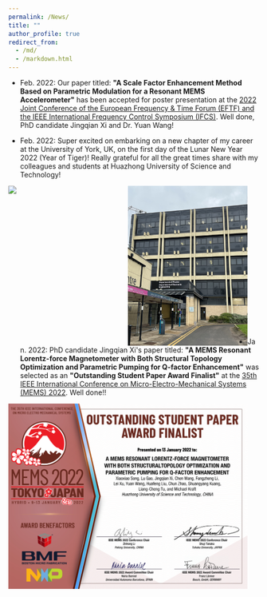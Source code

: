 ```yaml
---
permalink: /News/
title: ""
author_profile: true
redirect_from:
  - /md/
  - /markdown.html
---
```


* Feb. 2022: Our paper titled: <b>"A Scale Factor Enhancement Method Based on Parametric Modulation for a Resonant MEMS Accelerometer"</b> has been accepted for poster presentation at the [2022 Joint Conference of the European Frequency & Time Forum (EFTF) and the IEEE International Frequency Control Symposium (IFCS)](https://www.york.ac.uk/electronic-engineering/). Well done, PhD candidate Jingqian Xi and Dr. Yuan Wang!

* Feb. 2022: Super excited on embarking on a new chapter of my career at the University of York, UK, on the first day of the Lunar New Year 2022 (Year of Tiger)! Really grateful for all the great times share with my colleagues and students at Huazhong University of Science and Technology!

<img align="left" src="/images/YorkMinster2022.jpg" width="240">
<img align="left" src="/images/DepartmentOfElectronics.jpg" width="240">

<br>
<br>
<br>
<br>
<br>
<br>
<br>
<br>
<br>
<br>
<br>
<br>
<br>
<br>
<br>
<br>
<br>


* Jan. 2022: PhD candidate Jingqian Xi's paper titled: <b>"A MEMS Resonant Lorentz-force Magnetometer with Both Structural Topology Optimization and Parametric Pumping for Q-factor Enhancement"</b> was selected as an <b>"Outstanding Student Paper Award Finalist"</b> at the [35th IEEE International Conference on Micro-Electro-Mechanical Systems (MEMS) 2022](https://ieeemems2022.org). Well done!!

<img align="left" src="/images/MEMS2022Outstanding.JPG" width="480">

<br>

